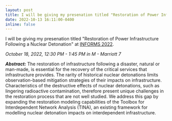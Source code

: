 ```yaml
---
layout: post
title: I will be giving my presenation titled "Restoration of Power Infrastructure Following a Nuclear Detonation" at INFORMS 2022
date: 2022-10-13 16:11:00-0400
inline: false
---
```


I will be giving my presenation titled "Restoration of Power Infrastructure Following a Nuclear Detonation" at [INFORMS 2022](https://www.abstractsonline.com/pp8/#!/10693/presentation/3403).

_October 18, 2022, 12:30 PM - 1:45 PM in M - Marriott 7_

***Abstract:***
The restoration of infrastructure following a disaster, natural or man-made, is essential for the recovery of the critical services that infrastructure provides. The rarity of historical nuclear detonations limits observation-based mitigation strategies of their impacts on infrastructure. Characteristics of the destructive effects of nuclear detonations, such as lingering radioactive contamination, therefore present unique challenges in the restoration process that are not well studied. We address this gap by expanding the restoration modeling capabilities of the Toolbox for Interdependent Network Analysis (TINA), an existing framework for modelling nuclear detonation impacts on interdependent infrastructure.
